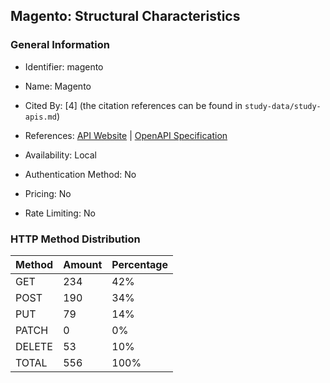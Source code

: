 ## Magento: Structural Characteristics

### General Information

- Identifier: magento

- Name: Magento

- Cited By: [4] (the citation references can be found in `study-data/study-apis.md`)

- References: [API Website](https://developer.adobe.com/commerce/webapi/rest) | [OpenAPI Specification](https://developer.adobe.com/commerce/webapi/rest/quick-reference/)

- Availability: Local

- Authentication Method: No

- Pricing: No

- Rate Limiting: No

### HTTP Method Distribution

| Method | Amount | Percentage |
|--------|--------|------------|
| GET | 234 | 42% |
| POST | 190 | 34% |
| PUT | 79 | 14% |
| PATCH | 0 | 0% |
| DELETE | 53 | 10% |
| TOTAL | 556 | 100% |
